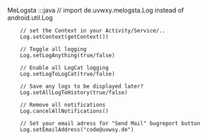 MeLogsta
    :::java
        // import de.uvwxy.melogsta.Log instead of android.util.Log
        
        // set the Context in your Activity/Service/..
        Log.setContext(getContext())
        
        // Toggle all logging
        Log.setLogAnything(true/false)
        
        // Enable all LogCat logging
        Log.setLogToLogCat(true/false)
        
        // Save any logs to be displayed later?
        Log.setAllLogToHistory(true/false)
        
        // Remove all notifications
        Log.cancelAllNotifications()
        
        // Set your email adress for "Send Mail" bugreport button
        Log.setEmailAddress("code@uvwxy.de")
